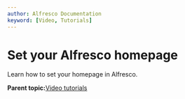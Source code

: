 ```yaml
---
author: Alfresco Documentation
keyword: [Video, Tutorials]
---
```


# Set your Alfresco homepage

Learn how to set your homepage in Alfresco.

  

**Parent topic:**[Video tutorials](../topics/alfresco-video-tutorials.md)

